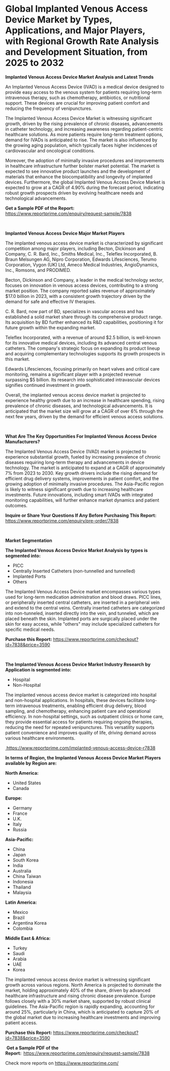 <p><h1>Global Implanted Venous Access Device Market by Types, Applications, and Major Players, with Regional Growth Rate Analysis and Development Situation, from 2025 to 2032</h1></p><p><strong>Implanted Venous Access Device Market Analysis and Latest Trends</strong></p>
<p><p>An Implanted Venous Access Device (IVAD) is a medical device designed to provide easy access to the venous system for patients requiring long-term intravenous therapy, such as chemotherapy, antibiotics, or nutritional support. These devices are crucial for improving patient comfort and reducing the frequency of venipunctures. </p><p>The Implanted Venous Access Device Market is witnessing significant growth, driven by the rising prevalence of chronic diseases, advancements in catheter technology, and increasing awareness regarding patient-centric healthcare solutions. As more patients require long-term treatment options, demand for IVADs is anticipated to rise. The market is also influenced by the growing aging population, which typically faces higher incidences of cardiovascular and oncological conditions.</p><p>Moreover, the adoption of minimally invasive procedures and improvements in healthcare infrastructure further bolster market potential. The market is expected to see innovative product launches and the development of materials that enhance the biocompatibility and longevity of implanted devices. Furthermore, the global Implanted Venous Access Device Market is expected to grow at a CAGR of 4.90% during the forecast period, indicating robust growth prospects driven by evolving healthcare needs and technological advancements.</p></p>
<p><strong>Get a Sample PDF of the Report:&nbsp;</strong> <a href="https://www.reportprime.com/enquiry/request-sample/7838?utm_campaign=3103&utm_medium=2&utm_source=Github&utm_content=ia&utm_term=19032025&utm_id=implanted-venous-access-device">https://www.reportprime.com/enquiry/request-sample/7838</a></p>
<p>&nbsp;</p>
<p><strong>Implanted Venous Access Device Major Market Players</strong></p>
<p><p>The implanted venous access device market is characterized by significant competition among major players, including Becton, Dickinson and Company, C. R. Bard, Inc., Smiths Medical, Inc., Teleflex Incorporated, B. Braun Melsungen AG, Nipro Corporation, Edwards Lifesciences, Terumo Corporation, Vygon (UK) Ltd, Ameco Medical Industries, AngioDynamics, Inc., Romsons, and PRODIMED.</p><p>Becton, Dickinson and Company, a leader in the medical technology sector, focuses on innovation in venous access devices, contributing to a strong market position. The company reported sales revenue of approximately $17.0 billion in 2023, with a consistent growth trajectory driven by the demand for safe and effective IV therapies.</p><p>C. R. Bard, now part of BD, specializes in vascular access and has established a solid market share through its comprehensive product range. Its acquisition by BD further enhanced its R&D capabilities, positioning it for future growth within the expanding market.</p><p>Teleflex Incorporated, with a revenue of around $2.5 billion, is well-known for its innovative medical devices, including its advanced central venous catheters. The company's strategic focus on expanding its product lineup and acquiring complementary technologies supports its growth prospects in this market.</p><p>Edwards Lifesciences, focusing primarily on heart valves and critical care monitoring, remains a significant player with a projected revenue surpassing $5 billion. Its research into sophisticated intravascular devices signifies continued investment in growth.</p><p>Overall, the implanted venous access device market is projected to experience healthy growth due to an increase in healthcare spending, rising prevalence of chronic diseases, and technological advancements. It is anticipated that the market size will grow at a CAGR of over 6% through the next few years, driven by the demand for efficient venous access solutions.</p></p>
<p>&nbsp;</p>
<p><strong>What Are The Key Opportunities For Implanted Venous Access Device Manufacturers?</strong></p>
<p><p>The Implanted Venous Access Device (IVAD) market is projected to experience substantial growth, fueled by increasing prevalence of chronic diseases requiring long-term therapy and advancements in device technology. The market is anticipated to expand at a CAGR of approximately 7% from 2023 to 2030. Key growth drivers include the rising demand for efficient drug delivery systems, improvements in patient comfort, and the growing adoption of minimally invasive procedures. The Asia-Pacific region is likely to witness significant growth due to increasing healthcare investments. Future innovations, including smart IVADs with integrated monitoring capabilities, will further enhance market dynamics and patient outcomes.</p></p>
<p><strong>Inquire or Share Your Questions If Any Before Purchasing This Report:</strong> <a href="https://www.reportprime.com/enquiry/pre-order/7838?utm_campaign=3103&utm_medium=2&utm_source=Github&utm_content=ia&utm_term=19032025&utm_id=implanted-venous-access-device">https://www.reportprime.com/enquiry/pre-order/7838</a></p>
<p>&nbsp;</p>
<p><strong>Market Segmentation</strong></p>
<p><strong>The Implanted Venous Access Device Market Analysis by types is segmented into:</strong></p>
<p><ul><li>PICC</li><li>Centrally Inserted Catheters (non-tunnelled and tunnelled)</li><li>Implanted Ports</li><li>Others</li></ul></p>
<p><p>The Implanted Venous Access Device market encompasses various types used for long-term medication administration and blood draws. PICC lines, or peripherally inserted central catheters, are inserted in a peripheral vein and extend to the central veins. Centrally inserted catheters are categorized into non-tunneled, inserted directly into the vein, and tunneled, which are placed beneath the skin. Implanted ports are surgically placed under the skin for easy access, while "others" may include specialized catheters for specific medical needs.</p></p>
<p><strong>Purchase this Report:&nbsp;</strong><a href="https://www.reportprime.com/checkout?id=7838&price=3590&utm_campaign=3103&utm_medium=2&utm_source=Github&utm_content=ia&utm_term=19032025&utm_id=implanted-venous-access-device">https://www.reportprime.com/checkout?id=7838&price=3590</a></p>
<p>&nbsp;</p>
<p><strong>The Implanted Venous Access Device Market Industry Research by Application is segmented into:</strong></p>
<p><ul><li>Hospital</li><li>Non-Hospital</li></ul></p>
<p><p>The implanted venous access device market is categorized into hospital and non-hospital applications. In hospitals, these devices facilitate long-term intravenous treatments, enabling efficient drug delivery, blood sampling, and chemotherapy, enhancing patient care and operational efficiency. In non-hospital settings, such as outpatient clinics or home care, they provide essential access for patients requiring ongoing therapies, reducing the need for repeated venipunctures. This versatility supports patient convenience and improves quality of life, driving demand across various healthcare environments.</p></p>
<p><a href="https://www.reportprime.com/implanted-venous-access-device-r7838?utm_campaign=3103&utm_medium=2&utm_source=Github&utm_content=ia&utm_term=19032025&utm_id=implanted-venous-access-device">&nbsp;https://www.reportprime.com/implanted-venous-access-device-r7838</a></p>
<p><strong>In terms of Region, the Implanted Venous Access Device Market Players available by Region are:</strong></p>
<p>
    <p> <strong> North America: </strong>
        <ul>
            <li>United States</li>
            <li>Canada</li>
        </ul>
        </p> 
    <p> <strong> Europe: </strong>
        <ul>
            <li>Germany</li>
            <li>France</li>
            <li>U.K.</li>
            <li>Italy</li>
            <li>Russia</li>
        </ul>
        </p> 
    <p> <strong> Asia-Pacific: </strong>
        <ul>
            <li>China</li>
            <li>Japan</li>
            <li>South Korea</li>
            <li>India</li>
            <li>Australia</li>
            <li>China Taiwan</li>
            <li>Indonesia</li>
            <li>Thailand</li>
            <li>Malaysia</li>
        </ul>
        </p> 
    <p> <strong> Latin America: </strong>
        <ul>
            <li>Mexico</li>
            <li>Brazil</li>
            <li>Argentina Korea</li>
            <li>Colombia</li>
        </ul>
        </p> 
    <p> <strong> Middle East & Africa: </strong>
        <ul>
            <li>Turkey</li>
            <li>Saudi</li>
            <li>Arabia</li>
            <li>UAE</li>
            <li>Korea</li>
        </ul>
    </p>
    </p>
<p><p>The implanted venous access device market is witnessing significant growth across various regions. North America is projected to dominate the market, holding approximately 40% of the share, driven by advanced healthcare infrastructure and rising chronic disease prevalence. Europe follows closely with a 30% market share, supported by robust clinical guidelines. The Asia-Pacific region is rapidly expanding, accounting for around 25%, particularly in China, which is anticipated to capture 20% of the global market due to increasing healthcare investments and improving patient access.</p></p>
<p><strong>Purchase this Report: </strong><a href="https://www.reportprime.com/checkout?id=7838&price=3590&utm_campaign=3103&utm_medium=2&utm_source=Github&utm_content=ia&utm_term=19032025&utm_id=implanted-venous-access-device">https://www.reportprime.com/checkout?id=7838&price=3590</a></p>
<p>&nbsp;<strong>Get a Sample PDF of the Report:&nbsp;&nbsp;</strong><a href="https://www.reportprime.com/enquiry/request-sample/7838?utm_campaign=3103&utm_medium=2&utm_source=Github&utm_content=ia&utm_term=19032025&utm_id=implanted-venous-access-device">https://www.reportprime.com/enquiry/request-sample/7838</a></p>
<p><strong></strong></p>
<p>Check more reports on <a href="https://www.reportprime.com/?utm_campaign=3103&utm_medium=2&utm_source=Github&utm_content=ia&utm_term=19032025&utm_id=implanted-venous-access-device">https://www.reportprime.com/</a></p>